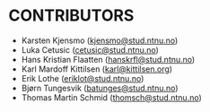 ﻿CONTRIBUTORS
===========

* Karsten Kjensmo (kjensmo@stud.ntnu.no)
* Luka Cetusic (cetusic@stud.ntnu.no)
* Hans Kristian Flaatten (hanskrfl@stud.ntnu.no)
* Karl Mardoff Kittilsen (karl@kittilsen.org)
* Erik Lothe (eriklot@stud.ntnu.no)
* Bjørn Tungesvik (batunges@stud.ntnu.no)
* Thomas Martin Schmid (thomsch@stud.ntnu.no)
